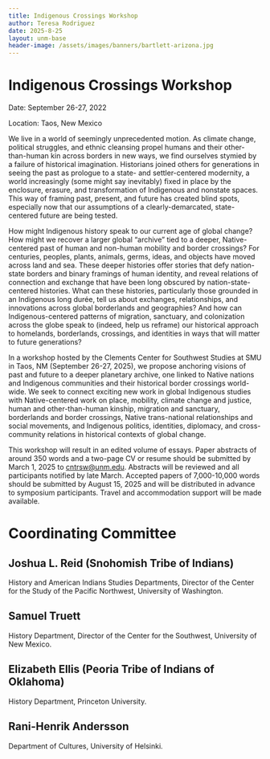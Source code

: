 ```yaml
---
title: Indigenous Crossings Workshop
author: Teresa Rodriguez
date: 2025-8-25
layout: unm-base
header-image: /assets/images/banners/bartlett-arizona.jpg
---
```


# Indigenous Crossings Workshop 
Date: September 26-27, 2022

Location: Taos, New Mexico

We live in a world of seemingly unprecedented motion. As climate change, political struggles, and ethnic cleansing propel humans and their other-than-human kin across borders in new ways, we find ourselves stymied by a failure of historical imagination. Historians joined others for generations in seeing the past as prologue to a state- and settler-centered modernity, a world increasingly (some might say inevitably) fixed in place by the enclosure, erasure, and transformation of Indigenous and nonstate spaces. This way of framing past, present, and future has created blind spots, especially now that our assumptions of a clearly-demarcated, state-centered future are being tested.

How might Indigenous history speak to our current age of global change? How might we recover a larger global “archive” tied to a deeper, Native-centered past of human and non-human mobility and border crossings? For centuries, peoples, plants, animals, germs, ideas, and objects have moved across land and sea. These deeper histories offer stories that defy nation-state borders and binary framings of human identity, and reveal relations of connection and exchange that have been long obscured by nation-state-centered histories. What can these histories, particularly those grounded in an Indigenous long durée, tell us about exchanges, relationships, and innovations across global borderlands and geographies? And how can Indigenous-centered patterns of migration, sanctuary, and colonization across the globe speak to (indeed, help us reframe) our historical approach to homelands, borderlands, crossings, and identities in ways that will matter to future generations?

In a workshop hosted by the Clements Center for Southwest Studies at SMU in Taos, NM (September 26-27, 2025), we propose anchoring visions of past and future to a deeper planetary archive, one linked to Native nations and Indigenous communities and their historical border crossings world-wide. We seek to connect exciting new work in global Indigenous studies with Native-centered work on place, mobility, climate change and justice, human and other-than-human kinship, migration and sanctuary, borderlands and border crossings, Native trans-national relationships and social movements, and Indigenous politics, identities, diplomacy, and cross-community relations in historical contexts of global change.

This workshop will result in an edited volume of essays. Paper abstracts of around 350 words and a two-page CV or resume should be submitted by March 1, 2025 to cntrsw@unm.edu. Abstracts will be reviewed and all participants notified by late March. Accepted papers of 7,000-10,000 words should be submitted by August 15, 2025 and will be distributed in advance to symposium participants. Travel and accommodation support will be made available.

# Coordinating Committee

## Joshua L. Reid (Snohomish Tribe of Indians) 
History and American Indians Studies Departments, Director of the Center for the Study of the Pacific Northwest, University of Washington.

## Samuel Truett
History Department, Director of the Center for the Southwest, University of New Mexico.

## Elizabeth Ellis (Peoria Tribe of Indians of Oklahoma)
History Department, Princeton University.

## Rani-Henrik Andersson
Department of Cultures, University of Helsinki.
 

